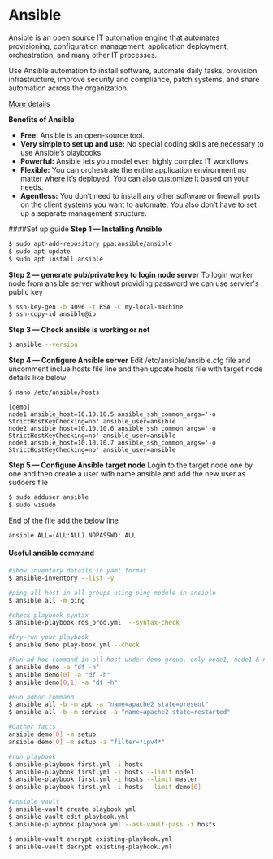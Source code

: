 # Ansible

Ansible is an open source IT automation engine that automates provisioning, configuration management, application deployment, orchestration, and many other IT processes.

Use Ansible automation to install software, automate daily tasks, provision infrastructure, improve security and compliance, patch systems, and share automation across the organization.

[More details](https://www.redhat.com/en/topics/automation/learning-ansible-tutorial)

**Benefits of Ansible**
* **Free:** Ansible is an open-source tool.
* **Very simple to set up and use:** No special coding skills are necessary to use Ansible’s playbooks.
* **Powerful:** Ansible lets you model even highly complex IT workflows. 
* **Flexible:** You can orchestrate the entire application environment no matter where it’s deployed. You can also customize it based on your needs.
* **Agentless:** You don’t need to install any other software or firewall ports on the client systems you want to automate. You also don’t have to set up a separate management structure.


####Set up guide
**Step 1 — Installing Ansible**
```sh
$ sudo apt-add-repository ppa:ansible/ansible
$ sudo apt update
$ sudo apt install ansible
```

**Step 2 — generate pub/private key to login node server**
To login worker node from ansible server without providing password we can use servier's public key

```sh
$ ssh-key-gen -b 4096 -t RSA -C my-local-machine
$ ssh-copy-id ansible@ip
```

**Step 3 — Check ansible is working or not**

```sh
$ ansible --version
```

**Step 4 — Configure Ansible server**
Edit /etc/ansible/ansible.cfg file and uncomment inclue hosts file line and then update hosts file with target node details like below

```sh
$ nano /etc/ansible/hosts
```

```dosini
[demo]
node1 ansible_host=10.10.10.5 ansible_ssh_common_args='-o StrictHostKeyChecking=no' ansible_user=ansible
node2 ansible_host=10.10.10.6 ansible_ssh_common_args='-o StrictHostKeyChecking=no' ansible_user=ansible
node3 ansible_host=10.10.10.7 ansible_ssh_common_args='-o StrictHostKeyChecking=no' ansible_user=ansible
```

**Step 5 — Configure Ansible target node**
Login to the target node one by one and then create a user with name ansible and add the new user as sudoers file
```sh
$ sudo adduser ansible
$ sudo visudo
```

End of the file add the below line

```
ansible ALL=(ALL:ALL) NOPASSWD: ALL 
```

#### Useful ansible command

```sh
#show inventory details in yaml format
$ ansible-inventory --list -y               

#ping all host in all groups using ping module in ansible
$ ansible all -m ping

#check playbook syntax
$ ansible-playbook rds_prod.yml  --syntax-check

#Dry-run your playbook
$ ansible demo play-book.yml --check        

#Run ad-hoc command in all host under demo group, only node1, node1 & node2
$ ansible demo -a "df -h"
$ ansible demo[0] -a "df -h"
$ ansible demo[0,1] -a "df -h"

#Run adhoc command
$ ansible all -b -m apt -a "name=apache2 state=present"
$ ansible all -b -m service -a "name=apache2 state=restarted"

#Gather facts
ansible demo[0] -m setup
ansible demo[0] -m setup -a "filter=*ipv4*"

#run playbook
$ ansible-playbook first.yml -i hosts
$ ansible-playbook first.yml -i hosts --limit node1
$ ansible-playbook first.yml -i hosts --limit master
$ ansible-playbook first.yml -i hosts --limit demo[0]

#ansible vault
$ ansible-vault create playbook.yml
$ ansible-vault edit playbook.yml
$ ansible-playbook playbook.yml --ask-vault-pass -i hosts

$ ansible-vault encrypt existing-playbook.yml
$ ansible-vault decrypt existing-playbook.yml

```

